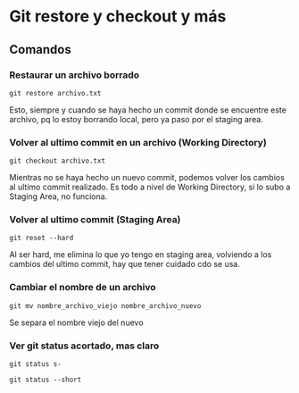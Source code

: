 # Git restore y checkout y más

## Comandos

### Restaurar un archivo borrado
`git restore archivo.txt`

Esto, siempre y cuando se haya hecho un commit donde se encuentre este archivo, pq lo estoy borrando local, pero ya paso por el staging area.

### Volver al ultimo commit en un archivo (Working Directory)
`git checkout archivo.txt`

Mientras no se haya hecho un nuevo commit, podemos volver los cambios al ultimo commit realizado. Es todo a nivel de Working Directory, si lo subo a Staging Area, no funciona.

### Volver al ultimo commit (Staging Area)
`git reset --hard`

Al ser hard, me elimina lo que yo tengo en staging area, volviendo a los cambios del ultimo commit, hay que tener cuidado cdo se usa.

### Cambiar el nombre de un archivo
`git mv nombre_archivo_viejo nombre_archivo_nuevo`

Se separa el nombre viejo del nuevo

### Ver git status acortado, mas claro
`git status s-`

`git status --short`